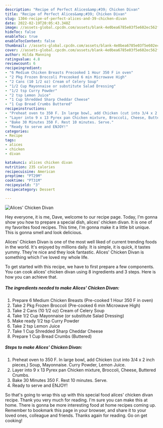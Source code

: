 ```yaml
---
description: "Recipe of Perfect Alices&amp;#39; Chicken Divan"
title: "Recipe of Perfect Alices&amp;#39; Chicken Divan"
slug: 1304-recipe-of-perfect-alices-and-39-chicken-divan
date: 2022-02-19T20:05:43.348Z
image: //assets-global.cpcdn.com/assets/blank-4e0bea6785e03f5e602ec562f230caae08da540cada707380b4fe1bbebba43da.png
hideToc: false
enableToc: true
enableTocContent: false
thumbnail: //assets-global.cpcdn.com/assets/blank-4e0bea6785e03f5e602ec562f230caae08da540cada707380b4fe1bbebba43da.png
cover: //assets-global.cpcdn.com/assets/blank-4e0bea6785e03f5e602ec562f230caae08da540cada707380b4fe1bbebba43da.png
author: Hilda Manning
ratingvalue: 4.8
reviewcount: 6
recipeingredient:
- "6 Medium Chicken Breasts Precooked 1 Hour 350 F in oven"
- "2 Pkg Frozen Broccoli Precooked 6 min Microwave High"
- "2 Cans (10 1/2 oz) Cream of Celery Soup"
- "1/2 Cup Mayonnaise or substitute Salad Dressing"
- "1/2 tsp Curry Powder"
- "2 tsp Lemon Juice"
- "1 Cup Shredded Sharp Cheddar Cheese"
- "1 Cup Bread Crumbs Buttered"
recipeinstructions:
- "Preheat oven to 350 F. In large bowl, add Chicken (cut into 3/4 x 2 inch pieces,) Soup, Mayonnaise. Curry Powder, Lemon Juice."
- "Layer into 9 x 13 Pyrex pan Chicken mixture, Broccoli, Cheese, Buttered Crumbs."
- "Bake 30 Minutes 350 F. Rest 10 minutes. Serve."
- "Ready to serve and ENJOY!"
categories:
- Recipe
tags:
- alices
- chicken
- divan

katakunci: alices chicken divan 
nutrition: 235 calories
recipecuisine: American
preptime: "PT29M"
cooktime: "PT31M"
recipeyield: "3"
recipecategory: Dessert

---
```



![Alices&#39; Chicken Divan](//assets-global.cpcdn.com/assets/blank-4e0bea6785e03f5e602ec562f230caae08da540cada707380b4fe1bbebba43da.png)

Hey everyone, it is me, Dave, welcome to our recipe page. Today, I'm gonna show you how to prepare a special dish, alices&#39; chicken divan. It is one of my favorites food recipes. This time, I'm gonna make it a little bit unique. This is gonna smell and look delicious.

Alices&#39; Chicken Divan is one of the most well liked of current trending foods in the world. It's enjoyed by millions daily. It is simple, it is quick, it tastes yummy. They're nice and they look fantastic. Alices&#39; Chicken Divan is something which I've loved my whole life.




To get started with this recipe, we have to first prepare a few components. You can cook alices&#39; chicken divan using 8 ingredients and 3 steps. Here is how you can achieve that.

<!--inarticleads1-->

##### The ingredients needed to make Alices&#39; Chicken Divan:

1. Prepare 6 Medium Chicken Breasts (Pre-cooked 1 Hour 350 F in oven)
1. Take 2 Pkg Frozen Broccoli (Pre-cooked 6 min Microwave High)
1. Take 2 Cans (10 1/2 oz) Cream of Celery Soup
1. Take 1/2 Cup Mayonnaise (or substitute Salad Dressing)
1. Make ready 1/2 tsp Curry Powder
1. Take 2 tsp Lemon Juice
1. Take 1 Cup Shredded Sharp Cheddar Cheese
1. Prepare 1 Cup Bread Crumbs (Buttered)




<!--inarticleads2-->

##### Steps to make Alices&#39; Chicken Divan:

1. Preheat oven to 350 F. In large bowl, add Chicken (cut into 3/4 x 2 inch pieces,) Soup, Mayonnaise. Curry Powder, Lemon Juice.
1. Layer into 9 x 13 Pyrex pan Chicken mixture, Broccoli, Cheese, Buttered Crumbs.
1. Bake 30 Minutes 350 F. Rest 10 minutes. Serve.
1. Ready to serve and ENJOY!



So that's going to wrap this up with this special food alices&#39; chicken divan recipe. Thank you very much for reading. I'm sure you can make this at home. There is gonna be more interesting food at home recipes coming up. Remember to bookmark this page in your browser, and share it to your loved ones, colleague and friends. Thanks again for reading. Go on get cooking!
